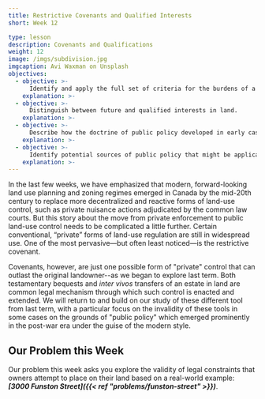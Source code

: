 ```yaml
---
title: Restrictive Covenants and Qualified Interests
short: Week 12

type: lesson
description: Covenants and Qualifications
weight: 12
image: /imgs/subdivision.jpg
imgcaption: Avi Waxman on Unsplash
objectives:
  - objective: >-
      Identify and apply the full set of criteria for the burdens of a valid restrictive covenant to run with the land.
    explanation: >-
  - objective: >-
      Distinguish between future and qualified interests in land.
    explanation: >-
  - objective: >-
      Describe how the doctrine of public policy developed in early cases dealing with discriminatory restrictive covenants and link this development to the features of the modern style.
    explanation: >-
  - objective: >-
      Identify potential sources of public policy that might be applicable in contemporary cases concerning the validity of restrictive covenants.
    explanation: >-
---
```


In the last few weeks, we have emphasized that modern, forward-looking land use planning and zoning regimes emerged in Canada by the mid-20th century to replace more decentralized and reactive forms of land-use control, such as private nuisance actions adjudicated by the common law courts. But this story about the move from private enforcement to public land-use control needs to be complicated a little further. Certain conventional, “private” forms of land-use regulation are still in widespread use. One of the most pervasive—but often least noticed—is the restrictive covenant.

Covenants, however, are just one possible form of "private" control that can outlast the original landowner--as we began to explore last term. Both testamentary bequests and *inter vivos* transfers of an estate in land are common legal mechanism through which such control is enacted and extended. We will return to and build on our study of these different tool from last term, with a particular focus on the invalidity of these tools in some cases on the grounds of "public policy" which emerged prominently in the post-war era under the guise of the modern style. 

## Our Problem this Week

Our problem this week asks you explore the validity of legal constraints that owners attempt to place on their land based on a real-world example: ***[3000 Funston Street]({{< ref "problems/funston-street" >}})***.